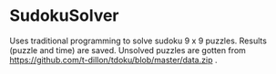# SudokuSolver

Uses traditional programming to solve sudoku 9 x 9 puzzles.  Results (puzzle and 
time) are saved.  Unsolved puzzles are gotten from 
<a>https://github.com/t-dillon/tdoku/blob/master/data.zip </a>.